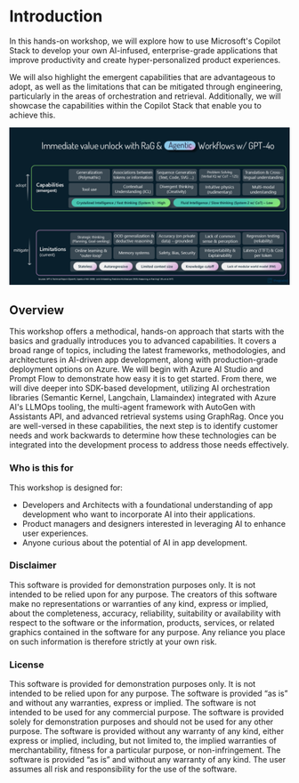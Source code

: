 # Introduction

In this hands-on workshop, we will explore how to use Microsoft's Copilot Stack to develop your own AI-infused, enterprise-grade applications that improve productivity and create hyper-personalized product experiences.

We will also highlight the emergent capabilities that are advantageous to adopt, as well as the limitations that can be mitigated through engineering, particularly in the areas of orchestration and retrieval. Additionally, we will showcase the capabilities within the Copilot Stack that enable you to achieve this.


![gpt-capabilities](../../assets/images/gpt-capabilities.PNG)

## Overview

This workshop offers a methodical, hands-on approach that starts with the basics and gradually introduces you to advanced capabilities. It covers a broad range of topics, including the latest frameworks, methodologies, and architectures in AI-driven app development, along with production-grade deployment options on Azure. We will begin with Azure AI Studio and Prompt Flow to demonstrate how easy it is to get started. From there, we will dive deeper into SDK-based development, utilizing AI orchestration libraries (Semantic Kernel, Langchain, Llamaindex) integrated with Azure AI's LLMOps tooling, the multi-agent framework with AutoGen with Assistants API, and advanced retrieval systems using GraphRag. Once you are well-versed in these capabilities, the next step is to identify customer needs and work backwards to determine how these technologies can be integrated into the development process to address those needs effectively.

### Who is this for

This workshop is designed for:

- Developers and Architects with a foundational understanding of app development who want to incorporate AI into their applications.
- Product managers and designers interested in leveraging AI to enhance user experiences.
- Anyone curious about the potential of AI in app development.

### Disclaimer

This software is provided for demonstration purposes only. It is not intended to be relied upon for any purpose. The creators of this software make no representations or warranties of any kind, express or implied, about the completeness, accuracy, reliability, suitability or availability with respect to the software or the information, products, services, or related graphics contained in the software for any purpose. Any reliance you place on such information is therefore strictly at your own risk.

### License

This software is provided for demonstration purposes only. It is not intended to be relied upon for any purpose. The software is provided “as is” and without any warranties, express or implied. The software is not intended to be used for any commercial purpose. The software is provided solely for demonstration purposes and should not be used for any other purpose. The software is provided without any warranty of any kind, either express or implied, including, but not limited to, the implied warranties of merchantability, fitness for a particular purpose, or non-infringement. The software is provided “as is” and without any warranty of any kind. The user assumes all risk and responsibility for the use of the software.
